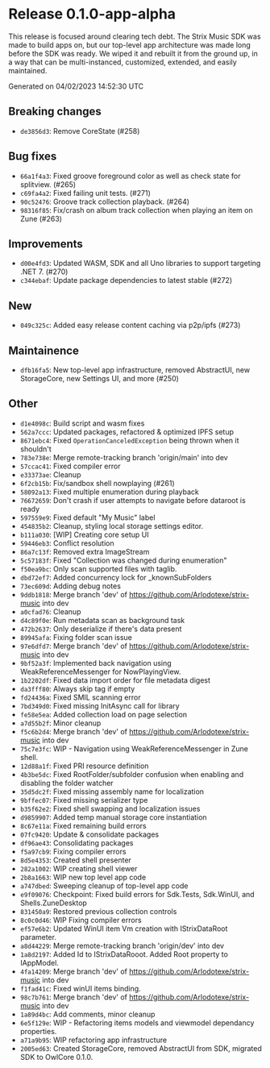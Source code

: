 # Release 0.1.0-app-alpha
 This release is focused around clearing tech debt. The Strix Music SDK was made to build apps on, but our top-level app architecture was made long before the SDK was ready. We wiped it and rebuilt it from the ground up, in a way that can be multi-instanced, customized, extended, and easily maintained.

Generated on 04/02/2023 14:52:30 UTC

## Breaking changes
 - `de3856d3`:  Remove CoreState (#258)
## Bug fixes
 - `66a1f4a3`:  Fixed groove foreground color as well as check state for splitview.  (#265)
 - `c69fa4a2`:  Fixed failing unit tests. (#271)
 - `90c52476`:  Groove track collection playback. (#264)
 - `98316f85`:  Fix/crash on album track collection when playing an item on Zune (#263)
## Improvements
 - `d00e4fd3`:  Updated WASM, SDK and all Uno libraries to support targeting .NET 7. (#270)
 - `c344ebaf`:  Update package dependencies to latest stable (#272)
## New
 - `049c325c`:  Added easy release content caching via p2p/ipfs (#273)
## Maintainence
 - `dfb16fa5`:  New top-level app infrastructure, removed AbstractUI, new StorageCore, new Settings UI, and more (#250)
## Other
 - `d1e4098c`: Build script and wasm fixes
 - `562a7ccc`: Updated packages, refactored & optimized IPFS setup
 - `8671ebc4`: Fixed `OperationCanceledException` being thrown when it shouldn't
 - `783e738e`: Merge remote-tracking branch 'origin/main' into dev
 - `57ccac41`: Fixed compiler error
 - `e33373ae`: Cleanup
 - `6f2cb15b`: Fix/sandbox shell nowplaying (#261)
 - `58092a13`: Fixed multiple enumeration during playback
 - `76672659`: Don't crash if user attempts to navigate before dataroot is ready
 - `597559e9`: Fixed default "My Music" label
 - `454835b2`: Cleanup, styling local storage settings editor.
 - `b111a030`: [WIP] Creating core setup UI
 - `59446eb3`: Conflict resolution
 - `86a7c13f`: Removed extra ImageStream
 - `5c57183f`: Fixed "Collection was changed during enumeration"
 - `f50ea9bc`: Only scan supported files with taglib.
 - `dbd72ef7`: Added concurrency lock for _knownSubFolders
 - `73ec609d`: Adding debug notes
 - `9ddb1818`: Merge branch 'dev' of https://github.com/Arlodotexe/strix-music into dev
 - `a0cfad76`: Cleanup
 - `d4c89f0e`: Run metadata scan as background task
 - `472b2637`: Only deserialize if there's data present
 - `89945afa`: Fixing folder scan issue
 - `97e6dfd7`: Merge branch 'dev' of https://github.com/Arlodotexe/strix-music into dev
 - `9bf52a3f`: Implemented back navigation using WeakReferenceMessenger for NowPlayingView.
 - `1b2202df`: Fixed data import order for file metadata digest
 - `da3fff80`: Always skip tag if empty
 - `fd24436a`: Fixed SMIL scanning error
 - `7bd349d0`: Fixed missing InitAsync call for library
 - `fe58e5ea`: Added collection load on page selection
 - `a7d55b2f`: Minor cleanup
 - `f5c6b2d4`: Merge branch 'dev' of https://github.com/Arlodotexe/strix-music into dev
 - `75c7e3fc`: WIP - Navigation using WeakReferenceMessenger in Zune shell.
 - `12d88a1f`: Fixed PRI resource definition
 - `4b3be5dc`: Fixed RootFolder/subfolder confusion when enabling and disabling the folder watcher
 - `35d5dc2f`: Fixed missing assembly name for localization
 - `9bffec07`: Fixed missing serializer type
 - `b35f62e2`: Fixed shell swapping and localization issues
 - `d9859907`: Added temp manual storage core instantiation
 - `8c67e11a`: Fixed remaining build errors
 - `07fc9420`: Update & consolidate packages
 - `df96ae43`: Consolidating packages
 - `f5a97cb9`: Fixing compiler errors
 - `8d5e4353`: Created shell presenter
 - `282a1002`: WIP creating shell viewer
 - `2b8a1663`: WIP new top level app code
 - `a747dbed`: Sweeping cleanup of top-level app code
 - `e9f09076`: Checkpoint: Fixed build errors for Sdk.Tests, Sdk.WinUI, and Shells.ZuneDesktop
 - `831450a9`: Restored previous collection controls
 - `8c0c0d46`: WIP Fixing compiler errors
 - `ef57e6b2`: Updated WinUI item Vm creation with IStrixDataRoot parameter.
 - `a8d44229`: Merge remote-tracking branch 'origin/dev' into dev
 - `1a8d2197`: Added Id to IStrixDataRooot. Added Root property to IAppModel.
 - `4fa14209`: Merge branch 'dev' of https://github.com/Arlodotexe/strix-music into dev
 - `f1fad41c`: Fixed winUI items binding.
 - `98c7b761`: Merge branch 'dev' of https://github.com/Arlodotexe/strix-music into dev
 - `1a89d4bc`: Add comments, minor cleanup
 - `6e5f129e`: WIP - Refactoring items models and viewmodel dependancy properties.
 - `a71a9b95`: WIP refactoring app infrastructure
 - `2005ed63`: Created StorageCore, removed AbstractUI from SDK, migrated SDK to OwlCore 0.1.0.
